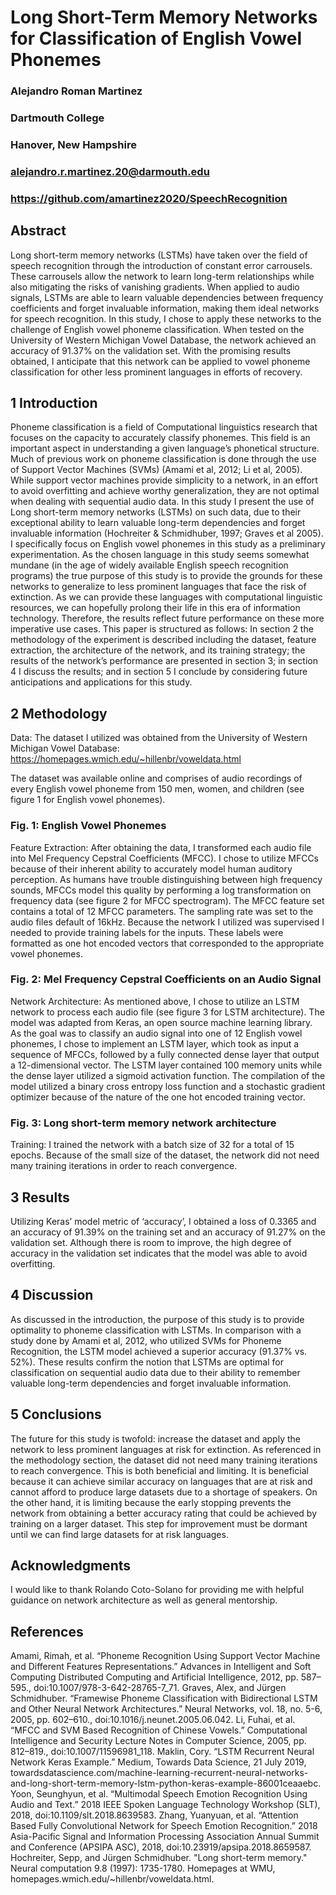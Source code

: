 # Long Short-Term Memory Networks for Classification of English Vowel Phonemes


### Alejandro Roman Martinez
### Dartmouth College
### Hanover, New Hampshire
### alejandro.r.martinez.20@darmouth.edu
### https://github.com/amartinez2020/SpeechRecognition



## Abstract
Long short-term memory networks (LSTMs) have taken over the field of speech recognition through the introduction of constant error carrousels. These carrousels allow the network to learn long-term relationships while also mitigating the risks of vanishing gradients. When applied to audio signals, LSTMs are able to learn valuable dependencies between frequency coefficients and forget invaluable information, making them ideal networks for speech recognition. In this study, I chose to apply these networks to the challenge of English vowel phoneme classification. When tested on the University of Western Michigan Vowel Database, the network achieved an accuracy of 91.37% on the validation set. With the promising results obtained, I anticipate that this network can be applied to vowel phoneme classification for other less prominent languages in efforts of recovery.
## 1	Introduction
Phoneme classification is a field of Computational linguistics research that focuses on the capacity to accurately classify phonemes. This field is an important aspect in understanding a given language’s phonetical structure. Much of previous work on phoneme classification is done through the use of Support Vector Machines (SVMs) (Amami et al, 2012; Li et al, 2005). While support vector machines provide simplicity to a network, in an effort to avoid overfitting and achieve worthy generalization, they are not optimal when dealing with sequential audio data. In this study I present the use of Long short-term memory networks (LSTMs) on such data, due to their exceptional ability to learn valuable long-term dependencies and forget invaluable information (Hochreiter & Schmidhuber, 1997; Graves et al 2005). 
I specifically focus on English vowel phonemes in this study as a preliminary experimentation. As the chosen language in this study seems somewhat mundane (in the age of widely available English speech recognition programs) the true purpose of this study is to provide the grounds for these networks to generalize to less prominent languages that face the risk of extinction. As we can provide these languages with computational linguistic resources, we can hopefully prolong their life in this era of information technology. Therefore, the results reflect future performance on these more imperative use cases. 
	This paper is structured as follows: In section 2 the methodology of the experiment is described including the dataset, feature extraction, the architecture of the network,  and its training strategy; the results of the network’s performance are presented in section 3;  in section 4 I discuss the results; and in section 5 I conclude by considering future anticipations and applications for this study. 

## 2	Methodology
Data: The dataset I utilized was obtained from the University of Western Michigan Vowel Database:
https://homepages.wmich.edu/~hillenbr/voweldata.html

The dataset was available online and comprises of audio recordings of every English vowel phoneme from 150 men, women, and children (see figure 1 for English vowel phonemes).
 

### Fig. 1: English Vowel Phonemes


Feature Extraction: After obtaining the data, I transformed each audio file into Mel Frequency Cepstral Coefficients (MFCC). I chose to utilize MFCCs because of their inherent ability to accurately model human auditory perception. As humans have trouble distinguishing between high frequency sounds, MFCCs model this quality by performing a log transformation on frequency data (see figure 2 for MFCC spectrogram). The MFCC feature set contains a total of 12 MFCC parameters. The sampling rate was set to the audio files default of 16kHz. 
Because the network I utilized was supervised I needed to provide training labels for the inputs. These labels were formatted as one hot encoded vectors that corresponded to the appropriate vowel phonemes. 


  

### Fig. 2: Mel Frequency Cepstral Coefficients on an Audio Signal

Network Architecture: As mentioned above, I chose to utilize an LSTM network to process each audio file (see figure 3 for LSTM architecture). The model was adapted from Keras, an open source machine learning library. As the goal was to classify an audio signal into one of 12 English vowel phonemes, I chose to implement an LSTM layer, which took as input a sequence of MFCCs, followed by a fully connected dense layer that output a 12-dimensional vector. The LSTM layer contained 100 memory units while the dense layer utilized a sigmoid activation function.
The compilation of the model utilized a binary cross entropy loss function and a stochastic gradient optimizer because of the nature of the one hot encoded training vector.  

 

### Fig. 3: Long short-term memory network architecture

Training: I trained the network with a batch size of 32 for a total of 15 epochs. Because of the small size of the dataset, the network did not need many training iterations in order to reach convergence. 

## 3	Results
Utilizing Keras’ model metric of ‘accuracy’, I obtained a loss of 0.3365 and an accuracy of 91.39% on the training set and an accuracy of 91.27% on the validation set. 
Although there is room to improve, the high degree of accuracy in the validation set indicates that the model was able to avoid overfitting. 

## 4	Discussion
As discussed in the introduction, the purpose of this study is to provide optimality to phoneme classification with LSTMs. In comparison with a study done by Amami et al, 2012, who utilized SVMs for Phoneme Recognition, the  LSTM model achieved a superior accuracy (91.37% vs. 52%). These results confirm the notion that LSTMs are optimal for classification on sequential audio data due to their ability to remember valuable long-term dependencies and forget invaluable information. 

## 5	Conclusions
The future for this study is twofold: increase the dataset and apply the network to less prominent languages at risk for extinction. As referenced in the methodology section, the dataset did not need many training iterations to reach convergence. This is both beneficial and limiting. It is beneficial because it can achieve similar accuracy on languages that are at risk and cannot afford to produce large datasets due to a shortage of speakers. On the other hand, it is limiting because the early stopping prevents the network from obtaining a better accuracy rating that could be achieved by training on a larger dataset. This step for improvement must be dormant until we can find large datasets for at risk languages. 

## Acknowledgments
I would like to thank Rolando Coto-Solano for providing me with helpful guidance on network architecture as well as general mentorship.

## References 
Amami, Rimah, et al. “Phoneme Recognition Using Support Vector Machine and Different Features Representations.” Advances in Intelligent and Soft Computing Distributed Computing and Artificial Intelligence, 2012, pp. 587–595., doi:10.1007/978-3-642-28765-7_71.
Graves, Alex, and Jürgen Schmidhuber. “Framewise Phoneme Classification with Bidirectional LSTM and Other Neural Network Architectures.” Neural Networks, vol. 18, no. 5-6, 2005, pp. 602–610., doi:10.1016/j.neunet.2005.06.042.
Li, Fuhai, et al. “MFCC and SVM Based Recognition of Chinese Vowels.” Computational Intelligence and Security Lecture Notes in Computer Science, 2005, pp. 812–819., doi:10.1007/11596981_118.
Maklin, Cory. “LSTM Recurrent Neural Network Keras Example.” Medium, Towards Data Science, 21 July 2019, towardsdatascience.com/machine-learning-recurrent-neural-networks-and-long-short-term-memory-lstm-python-keras-example-86001ceaaebc.
Yoon, Seunghyun, et al. “Multimodal Speech Emotion Recognition Using Audio and Text.” 2018 IEEE Spoken Language Technology Workshop (SLT), 2018, doi:10.1109/slt.2018.8639583.
Zhang, Yuanyuan, et al. “Attention Based Fully Convolutional Network for Speech Emotion Recognition.” 2018 Asia-Pacific Signal and Information Processing Association Annual Summit and Conference (APSIPA ASC), 2018, doi:10.23919/apsipa.2018.8659587.
Hochreiter, Sepp, and Jürgen Schmidhuber. "Long short-term memory." Neural computation 9.8 (1997): 1735-1780.
Homepages at WMU, homepages.wmich.edu/~hillenbr/voweldata.html.



























